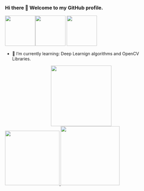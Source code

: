### Hi there 👋 Welcome to my GitHub profile.

<img src="https://user-images.githubusercontent.com/74038190/212257468-1e9a91f1-b626-4baa-b15d-5c385dfa7ed2.gif" width="100"><img src="https://user-images.githubusercontent.com/74038190/212257472-08e52665-c503-4bd9-aa20-f5a4dae769b5.gif" width="100">
<img src="https://user-images.githubusercontent.com/74038190/212257465-7ce8d493-cac5-494e-982a-5a9deb852c4b.gif" width="100">

- 🌱 I’m currently learning: Deep Learnign algorithms and OpenCV Libraries.

<div align="center">
<img loading="lazy" src="https://tenor.com/bZCEc.gif" width="200">
</div>

<div>
<a href="https://github.com/mi1048">
<img loading="lazy" height="180em" widht="200em"src="https://github-readme-stats.vercel.app/api/top-langs/?username=mi1048&layout=compact&langs_count=7&theme=dracula"/>
<img loading="lazy" height="195em" widht="200em"src="https://github-readme-stats.vercel.app/api?username=mi1048&show_icons=true&theme=dracula&include_all_commits=true&count_private=true"/>
</div>
<!--
**mi1048/mi1048** is a ✨ _special_ ✨ repository because its `README.md` (this file) appears on your GitHub profile.

Here are some ideas to get you started:

- 🔭 I’m currently working on
- 🌱 I’m currently learning ...
- 👯 I’m looking to collaborate on ...
- 🤔 I’m looking for help with ...
- 💬 Ask me about ...
- 📫 How to reach me: ...
- 😄 Pronouns: He/him
- ⚡ Fun fact: ...
-->
